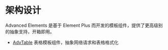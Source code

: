 # 架构设计

Advanced Elements 是基于 Element Plus 而开发的模板组件，提供了更高级别的抽象支持，开箱即用。

- [AdvTable](./table) 表格模板组件，抽象网络请求和表格格式化
